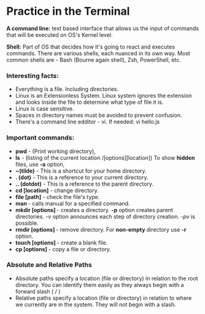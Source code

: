 # Practice in the Terminal


**A command line:** text based interface that allows us the input of commands that will be executed on OS's Kernel level.

**Shell:** Part of OS that decides how it's going to react and executes commands. There are various shells, each nuanced in its own way. Most common shells are - Bash (Bourne again shell), Zsh, PowerShell, etc. 

### **Interesting facts:** 

* Everything is a file. Including directories.
* Linux is an Extensionless System. Linux system ignores the extension and looks inside the file to determine what type of file it is.
* Linux is case sensitive.   
* Spaces in directory names must be avoided to prevent confusion. 
* There's a command line edditor - vi. If needed: vi hello.js
### **Important commands:**

* **pwd** - (Print working directory), 
* **ls** - (listing of the current location /[options][location]) To show **hidden** files, use **-a** option, 
* **~(tilde)** - This is a shortcut for your home directory.
* **. (dot)** - This is a reference to your current directory.
* **.. (dotdot)** - This is a reference to the parent directory.
* **cd [location]** - change directory.
* **file [path]** - check the file's type.
* **man <command to look up>** - calls manual for a specified command.
* **mkdir [options] <Directory>** - creates a directory. **-p** option creates parent directories. *-v* option announces each step of directory creation. *-pv* is possible.
* **rmdir [options] <Directory>** - remove directory. For **non-empty** directory use **-r** option.
* **touch [options] <filename>** - create a blank file.   
* **cp [options] <source> <destination>** - copy a file or directory.  


### Absolute and Relative Paths
* Absolute paths specify a location (file or directory) in relation to the root directory. You can identify them easily as they always begin with a forward slash ( / )
* Relative paths specify a location (file or directory) in relation to where we currently are in the system. They will not begin with a slash.
